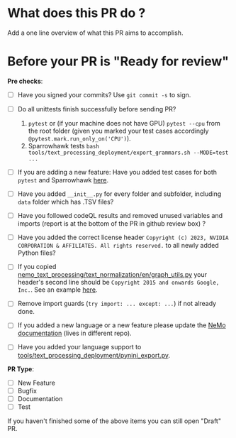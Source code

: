 # What does this PR do ?

Add a one line overview of what this PR aims to accomplish.


# Before your PR is "Ready for review"
**Pre checks**:
- [ ] Have you signed your commits? Use ``git commit -s`` to sign.
- [ ] Do all unittests finish successfully before sending PR?
   1) ``pytest`` or (if your machine does not have GPU) ``pytest --cpu`` from the root folder (given you marked your test cases accordingly `@pytest.mark.run_only_on('CPU')`).
   2) Sparrowhawk tests ``bash tools/text_processing_deployment/export_grammars.sh --MODE=test ...``
- [ ] If you are adding a new feature: Have you added test cases for both `pytest` and Sparrowhawk [here](tests/nemo_text_processing).
- [ ] Have you added ``__init__.py`` for every folder and subfolder, including `data` folder which has .TSV files?
- [ ] Have you followed codeQL results and removed unused variables and imports (report is at the bottom of the PR in github review box) ?
- [ ] Have you added the correct license header `Copyright (c) 2023, NVIDIA CORPORATION & AFFILIATES. All rights reserved.` to all newly added Python files?
- [ ] If you copied [nemo_text_processing/text_normalization/en/graph_utils.py](nemo_text_processing/text_normalization/en/graph_utils.py) your header's second line should be `Copyright 2015 and onwards Google, Inc.`. See an example [here](https://github.com/NVIDIA/NeMo-text-processing/blob/main/nemo_text_processing/text_normalization/en/graph_utils.py#L2).
- [ ] Remove import guards (`try import: ... except: ...`) if not already done.
- [ ] If you added a new language or a new feature please update the [NeMo documentation](https://github.com/NVIDIA/NeMo/blob/main/docs/source/nlp/text_normalization/wfst/wfst_text_normalization.rst) (lives in different repo).
- [ ] Have you added your language support to [tools/text_processing_deployment/pynini_export.py](tools/text_processing_deployment/pynini_export.py).
  


**PR Type**:
- [ ] New Feature
- [ ] Bugfix
- [ ] Documentation
- [ ] Test

If you haven't finished some of the above items you can still open "Draft" PR.
